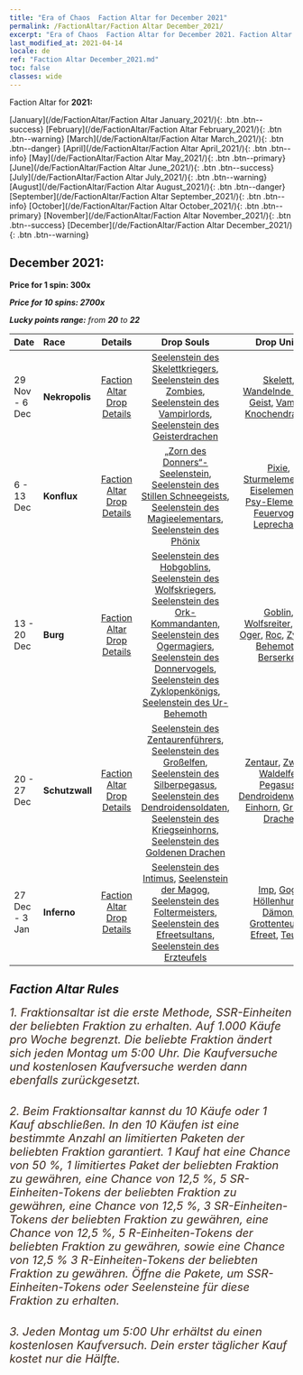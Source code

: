 ```yaml
---
title: "Era of Chaos  Faction Altar for December 2021"
permalink: /FactionAltar/Faction Altar December_2021/
excerpt: "Era of Chaos  Faction Altar for December 2021. Faction Altar is the primary method for obtaining SSR units from the popular faction. Limited to 1,000 purchases each week. The popular faction changes at 05:00 every Monday. Purchase attempts and free purchase attempts will also reset then."
last_modified_at: 2021-04-14
locale: de
ref: "Faction Altar December_2021.md"
toc: false
classes: wide
---
```


  Faction Altar for **2021:**

  [January](/de/FactionAltar/Faction Altar January_2021/){: .btn .btn--success} [February](/de/FactionAltar/Faction Altar February_2021/){: .btn .btn--warning} [March](/de/FactionAltar/Faction Altar March_2021/){: .btn .btn--danger} [April](/de/FactionAltar/Faction Altar April_2021/){: .btn .btn--info} [May](/de/FactionAltar/Faction Altar May_2021/){: .btn .btn--primary} [June](/de/FactionAltar/Faction Altar June_2021/){: .btn .btn--success} [July](/de/FactionAltar/Faction Altar July_2021/){: .btn .btn--warning} [August](/de/FactionAltar/Faction Altar August_2021/){: .btn .btn--danger} [September](/de/FactionAltar/Faction Altar September_2021/){: .btn .btn--info} [October](/de/FactionAltar/Faction Altar October_2021/){: .btn .btn--primary} [November](/de/FactionAltar/Faction Altar November_2021/){: .btn .btn--success} [December](/de/FactionAltar/Faction Altar December_2021/){: .btn .btn--warning} 

## December 2021:

  **Price for 1 spin: 300x** <i class="fas fa-gem"/>

  **Price for 10 spins: 2700x** <i class="fas fa-gem"/>

  **Lucky points range:** from **20** to **22**

  |    Date    |  Race  |  Details  |   Drop Souls   | Drop Units |
  |:-----------|:-------|:---------:|:--------------:|:----------:|
  | 29 Nov - 6 Dec | **Nekropolis** | [Faction Altar Drop Details](/de/FactionAltar/DROP_104/) | [Seelenstein des Skelettkriegers](/de/Items/unt_297/), [Seelenstein des Zombies](/de/Items/unt_298/), [Seelenstein des Vampirlords](/de/Items/unt_300/), [Seelenstein des Geisterdrachen](/de/Items/unt_303/) | [Skelett](/de/Items/unt_208/), [Wandelnde Tote](/de/Items/unt_209/), [Geist](/de/Items/unt_210/), [Vampir](/de/Items/unt_211/), [Knochendrache](/de/Items/unt_214/) | 
  | 6 - 13 Dec | **Konflux** | [Faction Altar Drop Details](/de/FactionAltar/DROP_109/) | [„Zorn des Donners“-Seelenstein](/de/Items/unt_344/), [Seelenstein des Stillen Schneegeists](/de/Items/unt_345/), [Seelenstein des Magieelementars](/de/Items/unt_347/), [Seelenstein des Phönix](/de/Items/unt_348/) | [Pixie](/de/Items/unt_262/), [Sturmelementar](/de/Items/unt_263/), [Eiselementar](/de/Items/unt_264/), [Psy-Elementar](/de/Items/unt_267/), [Feuervogel](/de/Items/unt_268/), [Leprechaun](/de/Items/unt_270/) | 
  | 13 - 20 Dec | **Burg** | [Faction Altar Drop Details](/de/FactionAltar/DROP_103/) | [Seelenstein des Hobgoblins](/de/Items/unt_305/), [Seelenstein des Wolfskriegers](/de/Items/unt_306/), [Seelenstein des Ork-Kommandanten](/de/Items/unt_307/), [Seelenstein des Ogermagiers](/de/Items/unt_308/), [Seelenstein des Donnervogels](/de/Items/unt_309/), [Seelenstein des Zyklopenkönigs](/de/Items/unt_310/), [Seelenstein des Ur-Behemoth](/de/Items/unt_311/) | [Goblin](/de/Items/unt_217/), [Wolfsreiter](/de/Items/unt_218/), [Ork](/de/Items/unt_219/), [Oger](/de/Items/unt_220/), [Roc](/de/Items/unt_221/), [Zyklop](/de/Items/unt_222/), [Behemoth](/de/Items/unt_223/), [Berserker](/de/Items/unt_224/) | 
  | 20 - 27 Dec | **Schutzwall** | [Faction Altar Drop Details](/de/FactionAltar/DROP_102/) | [Seelenstein des Zentaurenführers](/de/Items/unt_290/), [Seelenstein des Großelfen](/de/Items/unt_291/), [Seelenstein des Silberpegasus](/de/Items/unt_292/), [Seelenstein des Dendroidensoldaten](/de/Items/unt_293/), [Seelenstein des Kriegseinhorns](/de/Items/unt_294/), [Seelenstein des Goldenen Drachen](/de/Items/unt_295/) | [Zentaur](/de/Items/unt_199/), [Zwerg](/de/Items/unt_200/), [Waldelfe](/de/Items/unt_201/), [Pegasus](/de/Items/unt_202/), [Dendroidenwache](/de/Items/unt_203/), [Einhorn](/de/Items/unt_204/), [Grüner Drache](/de/Items/unt_205/) | 
  | 27 Dec - 3 Jan | **Inferno** | [Faction Altar Drop Details](/de/FactionAltar/DROP_105/) | [Seelenstein des Intimus](/de/Items/unt_313/), [Seelenstein der Magog](/de/Items/unt_314/), [Seelenstein des Foltermeisters](/de/Items/unt_316/), [Seelenstein des Efreetsultans](/de/Items/unt_317/), [Seelenstein des Erzteufels](/de/Items/unt_318/) | [Imp](/de/Items/unt_226/), [Gog](/de/Items/unt_227/), [Höllenhund](/de/Items/unt_228/), [Dämon](/de/Items/unt_229/), [Grottenteufel](/de/Items/unt_230/), [Efreet](/de/Items/unt_231/), [Teufel](/de/Items/unt_232/) | 




## Faction Altar Rules

  <span style="color: #3c2a1e;font-size:20px">1. Fraktionsaltar ist die erste Methode, SSR-Einheiten der beliebten Fraktion zu erhalten. Auf 1.000 Käufe pro Woche begrenzt. Die beliebte Fraktion ändert sich jeden Montag um 5:00 Uhr. Die Kaufversuche und kostenlosen Kaufversuche werden dann ebenfalls zurückgesetzt.</span><br/>

<br/>  <span style="color: #3c2a1e;font-size:20px">2. Beim Fraktionsaltar kannst du 10 Käufe oder 1 Kauf abschließen. In den 10 Käufen ist eine bestimmte Anzahl an limitierten Paketen der beliebten Fraktion garantiert. 1 Kauf hat eine Chance von 50 %, 1 limitiertes Paket der beliebten Fraktion zu gewähren, eine Chance von 12,5 %, 5 SR-Einheiten-Tokens der beliebten Fraktion zu gewähren, eine Chance von 12,5 %, 3 SR-Einheiten-Tokens der beliebten Fraktion zu gewähren, eine Chance von 12,5 %, 5 R-Einheiten-Tokens der beliebten Fraktion zu gewähren, sowie eine Chance von 12,5 % 3 R-Einheiten-Tokens der beliebten Fraktion zu gewähren. Öffne die Pakete, um SSR-Einheiten-Tokens oder Seelensteine für diese Fraktion zu erhalten.</span>

<br/>  <span style="color: #3c2a1e;font-size:20px">3. Jeden Montag um 5:00 Uhr erhältst du einen kostenlosen Kaufversuch. Dein erster täglicher Kauf kostet nur die Hälfte.</span><br/>

<br/>